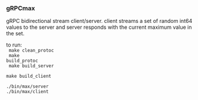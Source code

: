 ### gRPCmax

gRPC bidirectional stream client/server.
client streams a set of random int64 values to the server
and server responds with the current maximum value in the set.

to run:<br/>
<code> make clean_protoc </code><br/>
<code> make build_protoc </code><br/>
<code> make build_server </code><br/>
<code> make build_client </code><br/>

<code>./bin/max/server</code><br/>
<code>./bin/max/client</code><br/>

